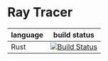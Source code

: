 # Ray Tracer

| language | build status |
| -------- | ------------ |
| Rust | [![Build Status](https://badge.buildkite.com/592f6b03571ebc374c9a9656a7966a89c3db9807fe4df8e4a9.svg)](https://buildkite.com/justanotherdot/ray-tracer) |
